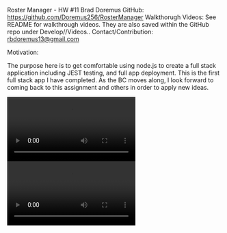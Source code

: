 Roster Manager - HW #11 
Brad Doremus
GitHub: https://github.com/Doremus256/RosterManager
Walkthorugh Videos: See README for walkthrough videos. They are also saved within the GitHub repo under Develop//Videos..
Contact/Contribution: rbdoremus13@gmail.com

Motivation:

The purpose here is to get comfortable using node.js to create a full stack application including JEST testing, and full app deployment. This is the first full stack app I have completed. As the BC moves along, I look forward to coming back to this assignment and others in order to apply new ideas. 

![Test Video](Develop/Videos/JestTestVid.webm)
![Functioning App Video](Develop/Videos/FunctioningAppVid.webm)




